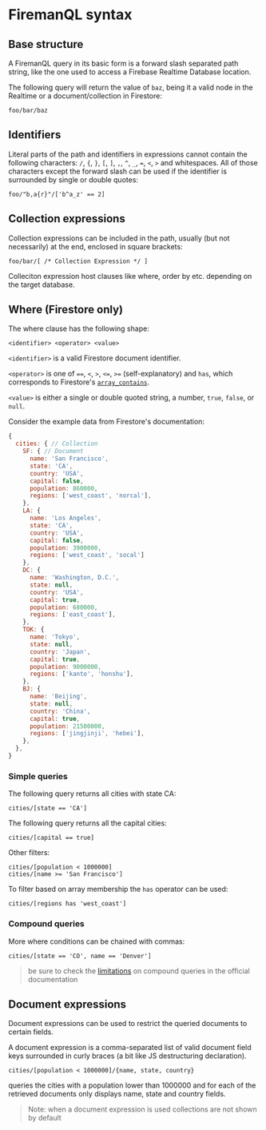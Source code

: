 # FiremanQL syntax

## Base structure

A FiremanQL query in its basic form is a forward slash separated path string,
like the one used to access a Firebase Realtime Database location.

The following query will return the value of `baz`, being it a valid node in the Realtime or a document/collection in Firestore:

```
foo/bar/baz
```

## Identifiers

Literal parts of the path and identifiers in expressions cannot contain the following characters:
`/`, `{`, `}`, `[`, `]`, `,`, `^`, `_`, `=`, `<`, `>` and whitespaces. All of those characters except the forward slash can be used if the identifier is surrounded by single or double quotes:

```
foo/"b,a{r}"/['b^a_z' == 2]
```

## Collection expressions

Collection expressions can be included in the path, usually (but not necessarily) at the end, enclosed in square brackets:

```
foo/bar/[ /* Collection Expression */ ]
```

Colleciton expression host clauses like where, order by etc. depending on the target database.

## Where (Firestore only)

The where clause has the following shape:

```
<identifier> <operator> <value>
```

`<identifier>` is a valid Firestore document identifier.

`<operator>` is one of `==`, `<`, `>`, `<=`, `>=` (self-explanatory) and `has`, which corresponds to Firestore's [`array_contains`](https://firebase.google.com/docs/firestore/query-data/queries#array_membership).

`<value>` is either a single or double quoted string, a number, `true`, `false`, or `null`.

Consider the example data from Firestore's documentation:

```javascript
{
  cities: { // Collection
    SF: { // Document
      name: 'San Francisco',
      state: 'CA',
      country: 'USA',
      capital: false,
      population: 860000,
      regions: ['west_coast', 'norcal'],
    },
    LA: {
      name: 'Los Angeles',
      state: 'CA',
      country: 'USA',
      capital: false,
      population: 3900000,
      regions: ['west_coast', 'socal']
    },
    DC: {
      name: 'Washington, D.C.',
      state: null,
      country: 'USA',
      capital: true,
      population: 680000,
      regions: ['east_coast'],
    },
    TOK: {
      name: 'Tokyo',
      state: null,
      country: 'Japan',
      capital: true,
      population: 9000000,
      regions: ['kanto', 'honshu'],
    },
    BJ: {
      name: 'Beijing',
      state: null,
      country: 'China',
      capital: true,
      population: 21500000,
      regions: ['jingjinji', 'hebei'],
    },
  },
}

```

### Simple queries

The following query returns all cities with state CA:

```
cities/[state == 'CA']
```

The following query returns all the capital cities:

```
cities/[capital == true]
```

Other filters:

```
cities/[population < 1000000]
cities/[name >= 'San Francisco']
```

To filter based on array membership the `has` operator can be used:

```
cities/[regions has 'west_coast']
```

### Compound queries

More where conditions can be chained with commas:

```
cities/[state == 'CO', name == 'Denver']
```

> be sure to check the [limitations](https://firebase.google.com/docs/firestore/query-data/queries#compound_queries) on compound queries in the official documentation

## Document expressions

Document expressions can be used to restrict the queried documents to certain fields.

A document expression is a comma-separated list of valid document field keys surrounded in curly braces (a bit like JS destructuring declaration).

```
cities/[population < 1000000]/{name, state, country}
```

queries the cities with a population lower than 1000000 and for each of the retrieved documents only displays name, state and country fields.

> Note: when a document expression is used collections are not shown by default 